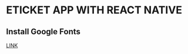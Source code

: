 # ETICKET APP WITH REACT NATIVE

## Install Google Fonts

[LINK](https://www.youtube.com/watch?v=LBmsecuEXNQ&ab_channel=DesignIntoCode)
